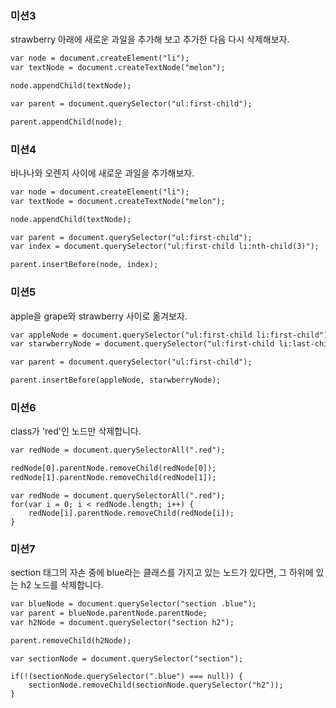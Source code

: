 ### 미션3
strawberry 아래에 새로운 과일을 추가해 보고
추가한 다음 다시 삭제해보자.

```html
var node = document.createElement("li");
var textNode = document.createTextNode("melon");

node.appendChild(textNode);

var parent = document.querySelector("ul:first-child");

parent.appendChild(node);
```
### 미션4
바나나와 오렌지 사이에 새로운 과일을 추가해보자.

```html
var node = document.createElement("li");
var textNode = document.createTextNode("melon");

node.appendChild(textNode);

var parent = document.querySelector("ul:first-child");
var index = document.querySelector("ul:first-child li:nth-child(3)");

parent.insertBefore(node, index); 
```
### 미션5
apple을 grape와 strawberry 사이로 옮겨보자.

```html
var appleNode = document.querySelector("ul:first-child li:first-child");
var starwberryNode = document.querySelector("ul:first-child li:last-child");

var parent = document.querySelector("ul:first-child");

parent.insertBefore(appleNode, starwberryNode);
```
### 미션6
class가 'red'인 노드만 삭제합니다.

```html
var redNode = document.querySelectorAll(".red");

redNode[0].parentNode.removeChild(redNode[0]);
redNode[1].parentNode.removeChild(redNode[1]);
```
```
var redNode = document.querySelectorAll(".red");
for(var i = 0; i < redNode.length; i++) {
	redNode[i].parentNode.removeChild(redNode[i]);
}
```
### 미션7
section 태그의 자손 중에 blue라는 클래스를 가지고 있는 노드가 있다면,
그 하위에 있는 h2 노드를 삭제합니다.

```html
var blueNode = document.querySelector("section .blue");
var parent = blueNode.parentNode.parentNode;
var h2Node = document.querySelector("section h2");

parent.removeChild(h2Node);
```
```
var sectionNode = document.querySelector("section");

if(!(sectionNode.querySelector(".blue") === null)) {
	sectionNode.removeChild(sectionNode.querySelector("h2"));
}
```

